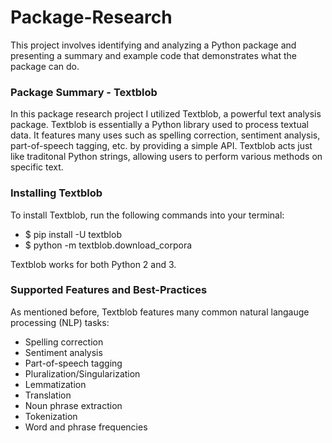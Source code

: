 # Package-Research
This project involves identifying and analyzing a Python package and presenting a summary and example code that demonstrates what the package can do.

### Package Summary - Textblob
In this package research project I utilized Textblob, a powerful text analysis package.
Textblob is essentially a Python library used to process textual data. It features many uses such as spelling correction, sentiment analysis, part-of-speech tagging, etc. by providing a simple API.
Textblob acts just like traditonal Python strings, allowing users to perform various methods on specific text.

### Installing Textblob
To install Textblob, run the following commands into your terminal:

- $ pip install -U textblob
- $ python -m textblob.download_corpora

Textblob works for both Python 2 and 3.

### Supported Features and Best-Practices

As mentioned before, Textblob features many common natural langauge processing (NLP) tasks:

+ Spelling correction
+ Sentiment analysis
+ Part-of-speech tagging
+ Pluralization/Singularization
+ Lemmatization
+ Translation
+ Noun phrase extraction
+ Tokenization
+ Word and phrase frequencies
